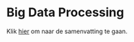 # Big Data Processing

Klik [hier](https://github.com/Dyashen/big-data-processing/blob/main/x-samenvatting/samenvatting-big-data-processing.pdf) om naar de samenvatting te gaan.
